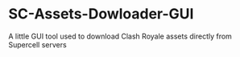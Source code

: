 # SC-Assets-Dowloader-GUI
 A little GUI tool used to download Clash Royale assets directly from Supercell servers
